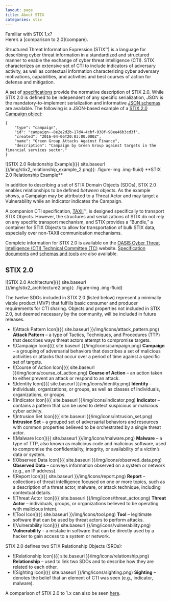 ```yaml
---
layout: page
title: About STIX
categories: stix
---
```


<div class="well info-box" markdown="span">Familiar with STIX 1.x?<br/> Here’s a [comparison to 2.0](compare).</div>

Structured Threat Information Expression (STIX™) is a language for describing cyber threat information in a standardized and structured manner to enable the exchange of cyber threat intelligence (CTI). STIX characterizes an extensive set of CTI to include indicators of adversary activity, as well as contextual information characterizing cyber adversary motivations, capabilities, and activities and best courses of action for defense and mitigation.

A set of [specifications](https://docs.google.com/document/d/1yvqWaPPnPW-2NiVCLqzRszcx91ffMowfT5MmE9Nsy_w/edit#heading=h.t32x0azc539r) provide the normative description of STIX 2.0. While STIX 2.0 is defined to be independent of any specific serialization, JSON is the mandatory-to-implement serialization and informative [JSON schemas](https://github.com/oasis-open/cti-stix2-json-schemas) are available. The following is a JSON-based example of a [STIX 2.0 Campaign object](https://docs.google.com/document/d/1S5XhY6F5OT599b0OuHtUf8IBzFvNY8RysFHIj93DgsY/edit#heading=h.pcpvfz4ik6d6):

```
{  
    "type": "campaign",  
    "id": "campaign--8e2e2d2b-17d4-4cbf-938f-98ee46b3cd3f",  
    "created": "2016-04-06T20:03:00.000Z",  
    "name": "Green Group Attacks Against Finance",  
    "description": "Campaign by Green Group against targets in the financial services sector."  
}
```

<div class="figure pull-right text-center" markdown="span">
![STIX 2.0 Relationship Example]({{ site.baseurl }}/img/stix2_relationship_example_2.png){: .figure-img .img-fluid}
**STIX 2.0 Relationship Example**
</div>

In addition to describing a set of STIX Domain Objects (SDOs), STIX 2.0 enables relationships to be defined *between* objects. As the example shows, a Campaign may be attributed to a Threat Actor and may target a Vulnerability while an Indicator indicates the Campaign.

A companion CTI specification, [TAXII](https://docs.google.com/document/d/1yvqWaPPnPW-2NiVCLqzRszcx91ffMowfT5MmE9Nsy_w/edit?pref=2&pli=1)™, is designed specifically to transport STIX Objects. However, the structures and serializations of STIX do not rely on any specific transport mechanism, and STIX provides a “Bundle,” a container for STIX Objects to allow for transportation of bulk STIX data, especially over non-TAXII communication mechanisms.

Complete information for STIX 2.0 is available on the [OASIS Cyber Threat Intelligence (CTI) Technical Committee (TC)](https://www.oasis-open.org/committees/tc_home.php?wg_abbrev=cti) website. [Specification documents](https://docs.google.com/document/d/1yvqWaPPnPW-2NiVCLqzRszcx91ffMowfT5MmE9Nsy_w/edit?pref=2&pli=1) and [schemas and tools](https://www.oasis-open.org/committees/tc_home.php?wg_abbrev=cti#openrepo) are also available.

## STIX 2.0

<div class="figure center-block text-center" markdown="span" style="width:80%">
![STIX 2.0 Architecture]({{ site.baseurl }}/img/stix2_architecture2.png){: .figure-img .img-fluid}
</div>

The twelve SDOs included in STIX 2.0 (listed below) represent a minimally viable product (MVP) that fulfills basic consumer and producer requirements for CTI sharing. Objects and properties not included in STIX 2.0, but deemed necessary by the community, will be included in future releases.

-   ![Attack Pattern Icon]({{ site.baseurl }}/img/icons/attack_pattern.png) **Attack Pattern** – a type of Tactics, Techniques, and Procedures (TTP) that describes ways threat actors attempt to compromise targets.
-   ![Campaign Icon]({{ site.baseurl }}/img/icons/campaign.png) **Campaign** – a grouping of adversarial behaviors that describes a set of malicious activities or attacks that occur over a period of time against a specific set of targets.
-   ![Course of Action Icon]({{ site.baseurl }}/img/icons/course_of_action.png) **Course of Action** – an action taken to either prevent an attack or respond to an attack.
-   ![Identity Icon]({{ site.baseurl }}/img/icons/identity.png) **Identity** – individuals, organizations, or groups, as well as classes of individuals, organizations, or groups.
-   ![Indicator Icon]({{ site.baseurl }}/img/icons/indicator.png) **Indicator** – contains a pattern that can be used to detect suspicious or malicious cyber activity.
-   ![Intrusion Set Icon]({{ site.baseurl }}/img/icons/intrusion_set.png) **Intrusion Set** – a grouped set of adversarial behaviors and resources with common properties believed to be orchestrated by a single threat actor.
-   ![Malware Icon]({{ site.baseurl }}/img/icons/malware.png) **Malware** – a type of TTP, also known as malicious code and malicious software, used to compromise the confidentiality, integrity, or availability of a victim’s data or system.
-   ![Observed Data Icon]({{ site.baseurl }}/img/icons/observed_data.png) **Observed Data** – conveys information observed on a system or network (e.g., an IP address).
-   ![Report Icon]({{ site.baseurl }}/img/icons/report.png) **Report** – collections of threat intelligence focused on one or more topics, such as a description of a threat actor, malware, or attack technique, including contextual details.
-   ![Threat Actor Icon]({{ site.baseurl }}/img/icons/threat_actor.png) **Threat Actor** – individuals, groups, or organizations believed to be operating with malicious intent.
-   ![Tool Icon]({{ site.baseurl }}/img/icons/tool.png) **Tool** – legitimate software that can be used by threat actors to perform attacks.
-   ![Vulnerability Icon]({{ site.baseurl }}/img/icons/vulnerability.png) **Vulnerability** – a mistake in software that can be directly used by a hacker to gain access to a system or network.

STIX 2.0 defines two STIX Relationship Objects (SROs):

-   ![Relationship Icon]({{ site.baseurl }}/img/icons/relationship.png) **Relationship** – used to link two SDOs and to describe how they are related to each other.
-   ![Sighting Icon]({{ site.baseurl }}/img/icons/sighting.png) **Sighting** – denotes the belief that an element of CTI was seen (e.g., indicator, malware).

A comparison of STIX 2.0 to 1.x can also be seen [here](compare).
